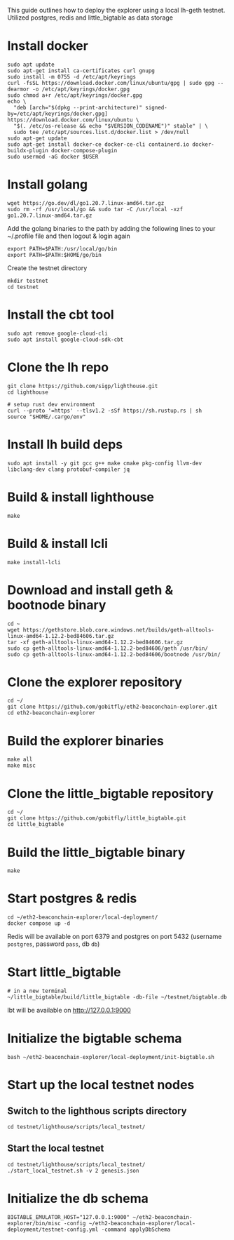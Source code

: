 This guide outlines how to deploy the explorer using a local lh-geth testnet. Utilized postgres, redis and little_bigtable as data storage

# Install docker
```
sudo apt update
sudo apt-get install ca-certificates curl gnupg
sudo install -m 0755 -d /etc/apt/keyrings
curl -fsSL https://download.docker.com/linux/ubuntu/gpg | sudo gpg --dearmor -o /etc/apt/keyrings/docker.gpg
sudo chmod a+r /etc/apt/keyrings/docker.gpg
echo \
  "deb [arch="$(dpkg --print-architecture)" signed-by=/etc/apt/keyrings/docker.gpg] https://download.docker.com/linux/ubuntu \
  "$(. /etc/os-release && echo "$VERSION_CODENAME")" stable" | \
  sudo tee /etc/apt/sources.list.d/docker.list > /dev/null
sudo apt-get update
sudo apt-get install docker-ce docker-ce-cli containerd.io docker-buildx-plugin docker-compose-plugin
sudo usermod -aG docker $USER
```
# Install golang
```
wget https://go.dev/dl/go1.20.7.linux-amd64.tar.gz
sudo rm -rf /usr/local/go && sudo tar -C /usr/local -xzf go1.20.7.linux-amd64.tar.gz
```
Add the golang binaries to the path by adding the following lines to your ~/.profile file and then logout & login again
```
export PATH=$PATH:/usr/local/go/bin
export PATH=$PATH:$HOME/go/bin
```
Create the testnet directory
```
mkdir testnet
cd testnet
```
# Install the cbt tool
```
sudo apt remove google-cloud-cli
sudo apt install google-cloud-sdk-cbt
```
# Clone the lh repo
```
git clone https://github.com/sigp/lighthouse.git 
cd lighthouse
```
```
# setup rust dev environment
curl --proto '=https' --tlsv1.2 -sSf https://sh.rustup.rs | sh 
source "$HOME/.cargo/env"
```
# Install lh build deps
```
sudo apt install -y git gcc g++ make cmake pkg-config llvm-dev libclang-dev clang protobuf-compiler jq
```
# Build & install lighthouse
```
make
```
# Build & install lcli
```
make install-lcli
```
# Download and install geth & bootnode binary
```
cd ~
wget https://gethstore.blob.core.windows.net/builds/geth-alltools-linux-amd64-1.12.2-bed84606.tar.gz
tar -xf geth-alltools-linux-amd64-1.12.2-bed84606.tar.gz
sudo cp geth-alltools-linux-amd64-1.12.2-bed84606/geth /usr/bin/
sudo cp geth-alltools-linux-amd64-1.12.2-bed84606/bootnode /usr/bin/
```
# Clone the explorer repository
```
cd ~/
git clone https://github.com/gobitfly/eth2-beaconchain-explorer.git
cd eth2-beaconchain-explorer
```
# Build the explorer binaries
```
make all
make misc
```
# Clone the little_bigtable repository
```
cd ~/
git clone https://github.com/gobitfly/little_bigtable.git
cd little_bigtable
```
# Build the little_bigtable binary
```
make
```
# Start postgres & redis
```
cd ~/eth2-beaconchain-explorer/local-deployment/
docker compose up -d
```
Redis will be available on port 6379 and postgres on port 5432 (username `postgres`, password `pass`, db `db`)
# Start little_bigtable
```
# in a new terminal
~/little_bigtable/build/little_bigtable -db-file ~/testnet/bigtable.db
```
lbt will be available on http://127.0.0.1:9000
# Initialize the bigtable schema
```
bash ~/eth2-beaconchain-explorer/local-deployment/init-bigtable.sh
```
# Start up the local testnet nodes
## Switch to the lighthous scripts directory
```
cd testnet/lighthouse/scripts/local_testnet/
```
## Start the local testnet
```
cd testnet/lighthouse/scripts/local_testnet/
./start_local_testnet.sh -v 2 genesis.json
```
# Initialize the db schema
```
BIGTABLE_EMULATOR_HOST="127.0.0.1:9000" ~/eth2-beaconchain-explorer/bin/misc -config ~/eth2-beaconchain-explorer/local-deployment/testnet-config.yml -command applyDbSchema
```
